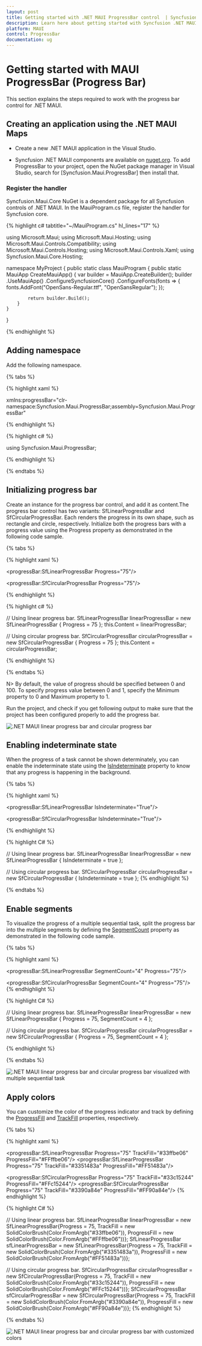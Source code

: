 ```yaml
---
layout: post
title: Getting started with .NET MAUI ProgressBar control  | Syncfusion
description: Learn here about getting started with Syncfusion .NET MAUI ProgressBar (Progress Bar) control, its elements and more.
platform: MAUI
control: ProgressBar
documentation: ug
---
```


# Getting started with MAUI ProgressBar (Progress Bar)

This section explains the steps required to work with the progress bar control for .NET MAUI.

## Creating an application using the .NET MAUI Maps

* Create a new .NET MAUI application in the Visual Studio.

* Syncfusion .NET MAUI components are available on [nuget.org](https://www.nuget.org/). To add ProgressBar to your project, open the NuGet package manager in Visual Studio, search for [Syncfusion.Maui.ProgressBar] then install that.

### Register the handler

Syncfusion.Maui.Core NuGet is a dependent package for all Syncfusion controls of .NET MAUI. In the MauiProgram.cs file, register the handler for Syncfusion core.

{% highlight c# tabtitle="~/MauiProgram.cs" hl_lines="17" %}

using Microsoft.Maui;
using Microsoft.Maui.Hosting;
using Microsoft.Maui.Controls.Compatibility;
using Microsoft.Maui.Controls.Hosting;
using Microsoft.Maui.Controls.Xaml;
using Syncfusion.Maui.Core.Hosting;

namespace MyProject
{
    public static class MauiProgram
    {
        public static MauiApp CreateMauiApp()
        {
            var builder = MauiApp.CreateBuilder();
            builder
            .UseMauiApp<App>()
            .ConfigureSyncfusionCore()
            .ConfigureFonts(fonts =>
            {
                fonts.AddFont("OpenSans-Regular.ttf", "OpenSansRegular");
            });

            return builder.Build();
        }
    }
}

{% endhighlight %}

## Adding namespace

Add the following namespace.

{% tabs %}

{% highlight xaml %}

xmlns:progressBar="clr-namespace:Syncfusion.Maui.ProgressBar;assembly=Syncfusion.Maui.ProgressBar"

{% endhighlight %}

{% highlight c# %}

using Syncfusion.Maui.ProgressBar;

{% endhighlight %}

{% endtabs %}

## Initializing progress bar

Create an instance for the progress bar control, and add it as content.The progress bar control has two variants: SfLinearProgressBar and SfCircularProgressBar. Each renders the progress in its own shape, such as rectangle and circle, respectively. Initialize both the progress bars with a progress value using the Progress property as demonstrated in the following code sample.

{% tabs %}

{% highlight xaml %}

<!--Using linear progress bar-->
<progressBar:SfLinearProgressBar Progress="75"/>

<!--Using circular progress bar-->
<progressBar:SfCircularProgressBar Progress="75"/>

{% endhighlight %}

{% highlight c# %}

// Using linear progress bar. 
SfLinearProgressBar linearProgressBar = new SfLinearProgressBar { Progress = 75 };
this.Content = linearProgressBar;

// Using circular progress bar.
SfCircularProgressBar circularProgressBar = new SfCircularProgressBar { Progress = 75 };
this.Content = circularProgressBar;

{% endhighlight %}

{% endtabs %}

N> By default, the value of progress should be specified between 0 and 100. To specify progress value between 0 and 1, specify the Minimum property to 0 and Maximum property to 1.

Run the project, and check if you get following output to make sure that the project has been configured properly to add the progress bar.

![.NET MAUI linear progress bar and circular progress bar](images/getting-started/ProgressBar.png)

## Enabling indeterminate state

When the progress of a task cannot be shown determinately, you can enable the indeterminate state using the [IsIndeterminate]() property to know that any progress is happening in the background.

{% tabs %} 

{% highlight xaml %} 

<!--Using linear progress bar-->
<progressBar:SfLinearProgressBar IsIndeterminate="True"/>

<!--Using circular progress bar-->
<progressBar:SfCircularProgressBar IsIndeterminate="True"/>

{% endhighlight %}

{% highlight C# %} 

// Using linear progress bar.
SfLinearProgressBar linearProgressBar = new SfLinearProgressBar { IsIndeterminate = true };

// Using circular progress bar.
SfCircularProgressBar circularProgressBar = new SfCircularProgressBar { IsIndeterminate = true };
{% endhighlight %}

{% endtabs %} 

## Enable segments

To visualize the progress of a multiple sequential task, split the progress bar into the multiple segments by defining the [SegmentCount]() property as demonstrated in the following code sample.

{% tabs %} 

{% highlight xaml %} 
<!--Using linear progress bar-->
<progressBar:SfLinearProgressBar SegmentCount="4" Progress="75"/>

<!--Using circular progress bar-->
<progressBar:SfCircularProgressBar SegmentCount="4" Progress="75"/>
{% endhighlight %}

{% highlight C# %} 

// Using linear progress bar.
SfLinearProgressBar linearProgressBar = new SfLinearProgressBar { Progress = 75, SegmentCount = 4 };

// Using circular progress bar.
SfCircularProgressBar circularProgressBar = new SfCircularProgressBar { Progress = 75, SegmentCount = 4 };

{% endhighlight %}

{% endtabs %}

![.NET MAUI linear progress bar and circular progress bar visualized with multiple sequential task](images/getting-started/Segment.png)

## Apply colors

You can customize the color of the progress indicator and track by defining the [ProgressFill]() and [TrackFill]() properties, respectively.

{% tabs %} 

{% highlight xaml %} 

<!--Using linear progress bar-->
<progressBar:SfLinearProgressBar Progress="75" TrackFill="#33ffbe06" ProgressFill="#FFffbe06"/>
<progressBar:SfLinearProgressBar Progress="75"  TrackFill="#3351483a" ProgressFill="#FF51483a"/>

<!--Using circular progress bar-->
 <progressBar:SfCircularProgressBar Progress="75" TrackFill="#33c15244" ProgressFill="#FFc15244"/>
<progressBar:SfCircularProgressBar Progress="75" TrackFill="#3390a84e" ProgressFill="#FF90a84e"/>
{% endhighlight %}

{% highlight C# %} 

// Using linear progress bar.
SfLinearProgressBar linearProgressBar = new SfLinearProgressBar{Progress = 75, TrackFill = new SolidColorBrush(Color.FromArgb("#33ffbe06")), ProgressFill = new SolidColorBrush(Color.FromArgb("#FFffbe06"))};
SfLinearProgressBar sfLinearProgressBar = new SfLinearProgressBar{Progress = 75, TrackFill = new SolidColorBrush(Color.FromArgb("#3351483a")), ProgressFill = new SolidColorBrush(Color.FromArgb("#FF51483a"))};

// Using circular progress bar.
SfCircularProgressBar circularProgressBar = new SfCircularProgressBar{Progress = 75, TrackFill = new SolidColorBrush(Color.FromArgb("#33c15244")), ProgressFill = new SolidColorBrush(Color.FromArgb("#FFc15244"))};
SfCircularProgressBar sfCircularProgressBar = new SfCircularProgressBar{Progress = 75, TrackFill = new SolidColorBrush(Color.FromArgb("#3390a84e")), ProgressFill = new SolidColorBrush(Color.FromArgb("#FF90a84e"))};
{% endhighlight %}

{% endtabs %} 

![.NET MAUI linear progress bar and circular progress bar with customized colors](images/getting-started/Style.png)